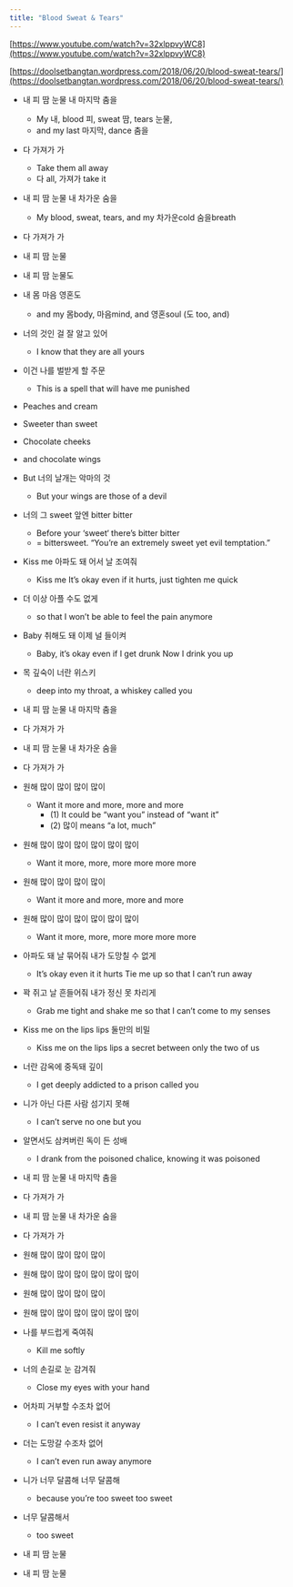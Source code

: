 ```yaml
---
title: "Blood Sweat & Tears"
---
```


[https://www.youtube.com/watch?v=32xlppvyWC8](https://www.youtube.com/watch?v=32xlppvyWC8)

[https://doolsetbangtan.wordpress.com/2018/06/20/blood-sweat-tears/](https://doolsetbangtan.wordpress.com/2018/06/20/blood-sweat-tears/)

- 내 피 땀 눈물 내 마지막 춤을
    - My 내, blood 피, sweat 땀, tears 눈물,
    - and my last 마지막, dance 춤을
- 다 가져가 가
    - Take them all away
    - 다 all, 가져가 take it
- 내 피 땀 눈물 내 차가운 숨을
    - My blood, sweat, tears, and my 차가운cold 숨을breath
- 다 가져가 가

- 내 피 땀 눈물
- 내 피 땀 눈물도
- 내 몸 마음 영혼도
    - and my 몸body, 마음mind, and 영혼soul (도 too, and)
- 너의 것인 걸 잘 알고 있어
    - I know that they are all yours
- 이건 나를 벌받게 할 주문
    - This is a spell that will have me punished

- Peaches and cream
- Sweeter than sweet
- Chocolate cheeks
- and chocolate wings

- But 너의 날개는 악마의 것
    - But your wings are those of a devil

- 너의 그 sweet 앞엔 bitter bitter
    - Before your ‘sweet‘ there’s bitter bitter
    - = bittersweet. “You’re an extremely sweet yet evil temptation.”

- Kiss me 아파도 돼 어서 날 조여줘
    - Kiss me It’s okay even if it hurts, just tighten me quick

- 더 이상 아플 수도 없게
    - so that I won’t be able to feel the pain anymore

- Baby 취해도 돼 이제 널 들이켜
    - Baby, it’s okay even if I get drunk Now I drink you up

- 목 깊숙이 너란 위스키
    - deep into my throat, a whiskey called you

- 내 피 땀 눈물 내 마지막 춤을
- 다 가져가 가
- 내 피 땀 눈물 내 차가운 숨을
- 다 가져가 가

- 원해 많이 많이 많이 많이
    - Want it more and more, more and more
        - (1) It could be “want you” instead of “want it”
        - (2) 많이 means “a lot, much”

- 원해 많이 많이 많이 많이 많이 많이
    - Want it more, more, more more more more

- 원해 많이 많이 많이 많이
    - Want it more and more, more and more

- 원해 많이 많이 많이 많이 많이 많이
    - Want it more, more, more more more more

- 아파도 돼 날 묶어줘 내가 도망칠 수 없게
    - It’s okay even it it hurts Tie me up so that I can’t run away

- 꽉 쥐고 날 흔들어줘 내가 정신 못 차리게
    - Grab me tight and shake me so that I can’t come to my senses

- Kiss me on the lips lips 둘만의 비밀
    - Kiss me on the lips lips a secret between only the two of us

- 너란 감옥에 중독돼 깊이
    - I get deeply addicted to a prison called you

- 니가 아닌 다른 사람 섬기지 못해
    - I can’t serve no one but you

- 알면서도 삼켜버린 독이 든 성배
    - I drank from the poisoned chalice, knowing it was poisoned

- 내 피 땀 눈물 내 마지막 춤을
- 다 가져가 가
- 내 피 땀 눈물 내 차가운 숨을
- 다 가져가 가

- 원해 많이 많이 많이 많이
- 원해 많이 많이 많이 많이 많이 많이
- 원해 많이 많이 많이 많이
- 원해 많이 많이 많이 많이 많이 많이

- 나를 부드럽게 죽여줘
    - Kill me softly

- 너의 손길로 눈 감겨줘
    - Close my eyes with your hand

- 어차피 거부할 수조차 없어
    - I can’t even resist it anyway

- 더는 도망갈 수조차 없어
    - I can’t even run away anymore

- 니가 너무 달콤해 너무 달콤해
    - because you’re too sweet too sweet

- 너무 달콤해서
    - too sweet

- 내 피 땀 눈물
- 내 피 땀 눈물